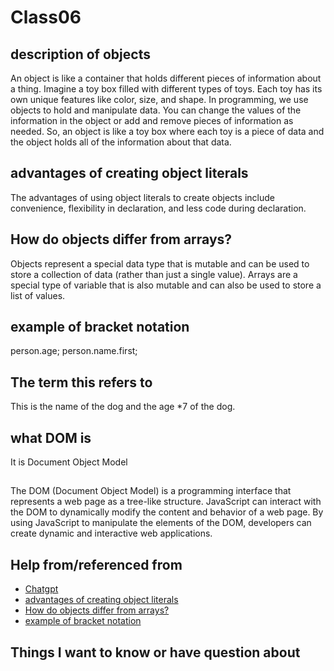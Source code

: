 # Class06

## description of objects 

An object is like a container that holds different pieces of information about a thing. Imagine a toy box filled with different types of toys. Each toy has its own unique features like color, size, and shape. In programming, we use objects to hold and manipulate data. You can change the values of the information in the object or add and remove pieces of information as needed. So, an object is like a toy box where each toy is a piece of data and the object holds all of the information about that data.

## advantages of creating object literals

The advantages of using object literals to create objects include convenience, flexibility in declaration, and less code during declaration.

## How do objects differ from arrays?

Objects represent a special data type that is mutable and can be used to store a collection of data (rather than just a single value). Arrays are a special type of variable that is also mutable and can also be used to store a list of values.

## example of bracket notation

person.age;
person.name.first;


## The term this refers to

This is the name of the dog and the age *7 of the dog.

## what DOM is 

It is Document Object Model 

##

The DOM (Document Object Model) is a programming interface that represents a web page as a tree-like structure. JavaScript can interact with the DOM to dynamically modify the content and behavior of a web page. By using JavaScript to manipulate the elements of the DOM, developers can create dynamic and interactive web applications.

## Help from/referenced from
* [Chatgpt](https://chat.openai.com/)
* [advantages of creating object literals](https://codeburst.io/object-oriented-programming-in-javascript-51b2bdfdfe9f)
* [How do objects differ from arrays?](https://medium.com/@zac_heisey/objects-vs-arrays-42601ff79421#:~:text=Objects%20represent%20a%20special%20data,store%20a%20list%20of%20values.)
* [example of bracket notation](https://developer.mozilla.org/en-US/docs/Learn/JavaScript/Objects/Basics)
## Things I want to know or have question about